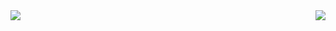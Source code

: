 <a>
<img align="left" src = "https://github-readme-stats-onon1101.vercel.app/api?username=onon1101&theme=codeSTACKr"/>

<img align="right" src = "https://github-readme-stats-onon1101.vercel.app/api/top-langs/?username=onon1101&layout=compact&theme=codeSTACKr"/>
</a>

